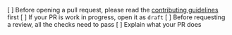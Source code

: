 [ ] Before opening a pull request, please read the [contributing guidelines](https://github.com/pancakeswap/base-frontend/blob/master/CONTRIBUTING.md) first
[ ] If your PR is work in progress, open it as `draft`
[ ] Before requesting a review, all the checks need to pass
[ ] Explain what your PR does
